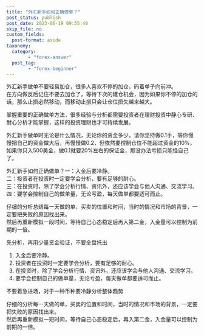 ```yaml
---
title: "外汇新手如何正确做单？"
post_status: publish
post_date: 2023-06-19 09:55:40
skip_file: no
custom_fields: 
  post-format: aside
taxonomy:
  category:
        - "forex-answer"
  post_tag:
        - "forex-beginner"
---
```


外汇新手做单不要轻易加仓，很多人喜欢不停的加仓，码着单子向前冲。  
在方向做反后记住不要去加仓了，等待下次的建仓机会，因为如果你不停的加仓的话，那么止损必然移动，而移动止损只会让仓位损失越来越大。

掌握重要的正确做单方法，很多经验与分析都需要投资者在理财投资中静心专研、耐心分析才能掌握，这样的投资理财也才可持续发展。

外汇新手做单时无论是什么情况，无论你的资金多少，请你坚持做0.1手，等你慢慢把自己的资金做大后，再慢慢做0.2，但依然要控制仓位不能超过资金的10%，如果你只入500美金，做0.1就要20%左右的保证金，那没办法亏损只能怪自己了。

外汇新手如何正确做单？一：入金后要冷静。  
二：投资者在投资时一定要学会分析，要有足够的耐心。  
三：在投资时，除了学会分析行情、资讯外，还应该学会与他人沟通、交流学习。  
四：要学会控制自己的做单量，无论亏盈，每天做单都要适可而止。

仔细的分析总结每一天做的单，买卖的位置和时间，当时的情况和市场的背景，一定要把失败的原因找出来。  
然后再重新模拟一段时间，等待自己心态稳定后再入第二金，入金量可以控制为前期的一倍。

先分析，再用少量资金验证，不要全盘托出

1. 入金后要冷静。
2. 投资者在投资时一定要学会分析，要有足够的耐心。
3. 在投资时，除了学会分析行情、资讯外，还应该学会与他人沟通、交流学习。
4. 要学会控制自己的做单量，无论亏盈，每天做单都要适可而止。

不要着急进场，对于一种币种要冷静分析整体趋势

仔细的分析每一天做的单，买卖的位置和时间，当时的情况和市场的背景，一定要把失败的原因找出来。  
然后再重新模拟一短时间，等待自己心态稳定后，再入第二金，入金量可以控制为前期的一倍。
